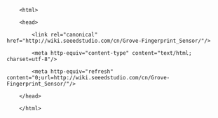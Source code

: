 <!DOCTYPE html>
        <html>
        <head>
            <link rel="canonical" href="http://wiki.seeedstudio.com/cn/Grove-Fingerprint_Sensor/"/>
            <meta http-equiv="content-type" content="text/html; charset=utf-8"/>
            <meta http-equiv="refresh" content="0;url=http://wiki.seeedstudio.com/cn/Grove-Fingerprint_Sensor/"/>
        </head>
        </html>